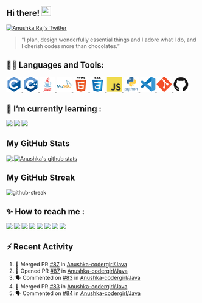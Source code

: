 ## Hi there! <img src="https://media.giphy.com/media/hvRJCLFzcasrR4ia7z/giphy.gif" width="25" height="25">
<p align="left">
<a href="https://twitter.com/AnushCodergirl" target="blank"><img src="https://img.shields.io/twitter/follow/AnushCodergirl?logo=twitter&style=for-the-badge" alt="Anushka Raj's Twitter" /></a>
</p>

<blockquote><q>I plan, design wonderfully essential things and I adore what I do, and I cherish codes more than chocolates.</q></blockquote>


## 👩‍💻  Languages and Tools:
<p align="left"> 
  <a href="https://www.cprogramming.com/" target="_blank" rel="noreferrer"> 
    <img src="https://raw.githubusercontent.com/devicons/devicon/master/icons/c/c-original.svg" alt="c" width="40" height="40"/>
  </a> 
  <a href="https://www.w3schools.com/cpp/" target="_blank" rel="noreferrer"> 
    <img src="https://raw.githubusercontent.com/devicons/devicon/master/icons/cplusplus/cplusplus-original.svg" alt="cplusplus" width="40" height="40"/> 
  </a> 
  <a href="https://www.java.com/en/" target="_blank" rel="noreferrer"> 
    <img src="https://raw.githubusercontent.com/devicons/devicon/master/icons/java/java-original-wordmark.svg" alt="java" width="40" height="40"/>
  </a> 
  <a href="https://www.mysql.com/" target="_blank" rel="noreferrer"> 
    <img src="https://raw.githubusercontent.com/devicons/devicon/master/icons/mysql/mysql-original-wordmark.svg" alt="mysql" width="40" height="40"/>
  </a> 
   <a href="https://www.w3.org/html/" target="_blank" rel="noreferrer"> 
     <img src="https://raw.githubusercontent.com/devicons/devicon/master/icons/html5/html5-original-wordmark.svg" alt="html5" width="40" height="40"/> </a>
  <a href="https://www.w3schools.com/css/" target="_blank" rel="noreferrer"> 
    <img src="https://raw.githubusercontent.com/devicons/devicon/master/icons/css3/css3-original-wordmark.svg" alt="css3" width="40" height="40"/> 
  </a> 
  <a href="https://www.javascript.com/" target="_blank" rel="noreferrer"> 
    <img src="https://raw.githubusercontent.com/devicons/devicon/master/icons/javascript/javascript-original.svg" alt="js" width="40" height="40"/>
  </a> 
  <a href="https://www.python.org/" target="_blank" rel="noreferrer"> 
    <img src="https://raw.githubusercontent.com/devicons/devicon/master/icons/python/python-original-wordmark.svg" alt="python" width="40" height="40"/>
  </a> 
  <a href="https://code.visualstudio.com/" target="_blank" rel="noreferrer"> 
    <img src="https://raw.githubusercontent.com/devicons/devicon/master/icons/vscode/vscode-original.svg" alt="vscode" width="40" height="40"/> 
  </a>
  <a href="https://git-scm.com/" target="_blank" rel="noreferrer"> 
    <img src="https://raw.githubusercontent.com/devicons/devicon/master/icons/git/git-original.svg" alt="git" width="40" height="40"/> 
  </a>
  <a href="https://github.com/" target="_blank" rel="noreferrer"> 
    <img src="https://raw.githubusercontent.com/devicons/devicon/master/icons/github/github-original.svg" alt="github" width="40" height="40"/> 
  </a>
</p>



## 🌱 I’m currently learning :

[<img src="https://img.icons8.com/color/48/000000/react-native.png"/>](https://reactjs.org/)
[<img src="https://img.icons8.com/color/48/000000/azure-1.png"/>](https://azure.microsoft.com/en-us/)
[<img src="https://img.icons8.com/color/48/000000/docker.png"/>](https://www.docker.com/)


## My GitHub Stats
<a href="https://github.com/Anushka-codergirl">
  <img align="center" src="https://github-readme-stats.vercel.app/api/top-langs/?username=Anushka-codergirl&theme=tokyonight&hide_langs_below=1" />
</a>
<a href="https://github.com/Anushka-codergirl">
 <img align="center" src="https://github-readme-stats.vercel.app/api?username=Anushka-codergirl&show_icons=true&theme=tokyonight&line_height=27" alt="Anushka's github stats"/>
</a>

## My GitHub Streak
![github-streak](https://github-readme-streak-stats.herokuapp.com/?user=Anushka-codergirl&theme=tokyonight)
 
## ✨ How to reach me : 

[<img src="https://img.icons8.com/bubbles/50/000000/gmail.png"/>](mailto:anushcodergirl@gmail.com)
[<img target="_blank" src="https://img.icons8.com/bubbles/50/000000/linkedin.png"/>](https://www.linkedin.com/in/Anushka-raj/) 
[<img target="_blank" src="https://img.icons8.com/bubbles/50/000000/github.png"/>](https://www.github.com/Anushka-codergirl/) 
[<img target="_blank" src="https://img.icons8.com/bubbles/50/undefined/twitter-circled.png"/>](https://www.twitter.com/AnushCodergirl/)
[<img target="_blank" src="https://img.icons8.com/bubbles/50/000000/facebook-new.png">](https://www.facebook.com/anush.codergirl/)
[<img target="_blank" src="https://img.icons8.com/bubbles/50/000000/instagram-new.png"/>](https://www.instagram.com/anush.codergirl/)
[<img target="_blank" src="https://img.icons8.com/bubbles/50/000000/discord-logo.png"/>](https://discord.com/users/anush.codergirl#8872)
[<img target="_blank" src="https://img.icons8.com/bubbles/50/000000/google-logo.png"/>](https://bit.ly/3o0wkSM)
 
## ⚡ Recent Activity
<!--START_SECTION:activity-->
1. 🎉 Merged PR [#87](https://github.com/Anushka-codergirl/Java/pull/87) in [Anushka-codergirl/Java](https://github.com/Anushka-codergirl/Java)
2. 💪 Opened PR [#87](https://github.com/Anushka-codergirl/Java/pull/87) in [Anushka-codergirl/Java](https://github.com/Anushka-codergirl/Java)
3. 🗣 Commented on [#83](https://github.com/Anushka-codergirl/Java/issues/83) in [Anushka-codergirl/Java](https://github.com/Anushka-codergirl/Java)
4. 🎉 Merged PR [#83](https://github.com/Anushka-codergirl/Java/pull/83) in [Anushka-codergirl/Java](https://github.com/Anushka-codergirl/Java)
5. 🗣 Commented on [#84](https://github.com/Anushka-codergirl/Java/issues/84) in [Anushka-codergirl/Java](https://github.com/Anushka-codergirl/Java)
<!--END_SECTION:activity-->
 

